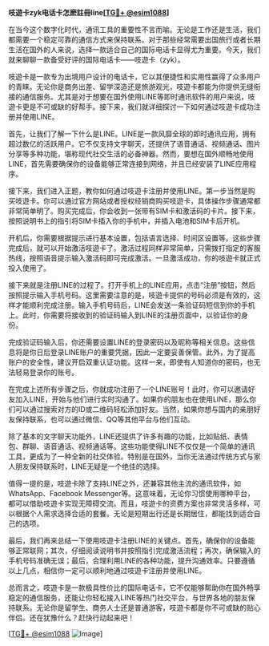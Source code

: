 **吱遊卡zyk电话卡怎麽註冊line[[TG💪+ @esim1088](https://t.me/s/esim1088)]**

在当今这个数字化时代，通讯工具的重要性不言而喻。无论是工作还是生活，我们都需要一个稳定可靠的通信方式来保持联系。对于那些经常需要出国旅行或者长期生活在国外的人来说，选择一款适合自己的国际电话卡显得尤为重要。今天，我们就来聊聊一款备受好评的国际电话卡——吱遊卡（zyk）。

吱遊卡是一款专为出境用户设计的电话卡，它以其便捷性和实用性赢得了众多用户的青睐。无论你是商务出差、留学深造还是旅游观光，吱遊卡都能为你提供无缝衔接的通信服务。尤其是对于想要在国外使用LINE等即时通讯软件的用户来说，吱遊卡更是不可或缺的好帮手。接下来，我们就详细探讨一下如何通过吱遊卡成功注册并使用LINE。

首先，让我们了解一下什么是LINE。LINE是一款风靡全球的即时通讯应用，拥有超过数亿的活跃用户。它不仅支持文字聊天，还提供了语音通话、视频通话、图片分享等多种功能，堪称现代社交生活的必备神器。然而，要想在国外顺畅地使用LINE，首先需要确保你的设备能够正常连接到网络，并且已经安装了LINE应用程序。

接下来，我们进入正题，教你如何通过吱遊卡注册并使用LINE。第一步当然是购买吱遊卡。你可以通过官方网站或者授权经销商购买吱遊卡，具体操作步骤通常都非常简单明了。购买完成后，你会收到一张带有SIM卡和激活码的卡片。接下来，按照说明书上的指引将SIM卡插入你的手机中，并插入电池和SIM卡后开机。

开机后，你需要根据提示进行基本设置，包括语言选择、时间区设置等。这些步骤完成后，就可以开始激活吱遊卡了。激活过程同样非常简单，只需拨打指定的客服热线，按照语音提示输入激活码即可完成激活。一旦激活成功，你的吱遊卡就正式投入使用了。

接下来就是注册LINE的过程了。打开手机上的LINE应用，点击“注册”按钮，然后按照提示输入手机号码。这里需要注意的是，吱遊卡提供的号码必须是有效的，这样才能顺利完成注册。输入手机号码后，LINE会发送一条验证码短信到你的手机上。此时，你需要将接收到的验证码输入到LINE的注册页面中，以验证你的身份。

完成验证码输入后，你还需要设置LINE的登录密码以及昵称等相关信息。这些信息将是你日后登录LINE账户的重要凭据，因此一定要妥善保管。此外，为了提高账户的安全性，建议开启双重认证功能。这样一来，即使有人知道你的密码，也无法轻易登录你的账号。

在完成上述所有步骤之后，你就成功注册了一个LINE账号！此时，你可以邀请好友加入LINE，开始与他们进行实时沟通了。如果你的朋友也在使用LINE，那么你们可以通过搜索对方的ID或二维码轻松添加好友。当然，如果你想与国内的亲朋好友保持联系，也可以通过微信、QQ等其他平台与他们互动。

除了基本的文字聊天功能外，LINE还提供了许多有趣的功能，比如贴纸、表情包、群聊、语音通话、视频通话等。这些功能使得LINE不仅仅是一个简单的通讯工具，更成为了一种全新的社交体验。特别是在国外，当你无法通过传统方式与家人朋友保持联系时，LINE无疑是一个绝佳的选择。

值得一提的是，吱遊卡除了支持LINE之外，还兼容其他主流的通讯软件，如WhatsApp、Facebook Messenger等。这意味着，无论你习惯使用哪种平台，都可以借助吱遊卡实现无障碍交流。而且，吱遊卡的资费方案也非常灵活多样，可以根据个人需求选择合适的套餐。无论是短期出行还是长期居住，都能找到适合自己的选项。

最后，我们再来总结一下使用吱遊卡注册LINE的关键点。首先，确保你的设备能够正常联网；其次，仔细阅读说明书并按照指引完成激活流程；再次，确保输入的手机号码准确无误；最后，合理利用LINE的各种功能，提升沟通效率。只要遵循以上几点，相信你一定可以顺利地通过吱遊卡注册并使用LINE。

总而言之，吱遊卡是一款极具性价比的国际电话卡，它不仅能够帮助你在国外畅享稳定的通信服务，还能让你轻松接入LINE等热门社交平台，与世界各地的朋友保持联系。无论你是留学生、商务人士还是普通游客，吱遊卡都是你不可或缺的贴心伴侣。还在犹豫什么？赶快行动起来吧！

[[TG💪+ @esim1088](https://t.me/s/esim1088) ![Image](https://i.postimg.cc/4NQfJmqS/Snipaste-2025-05-13-00-14-12.png)]